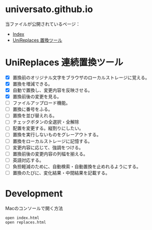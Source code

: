 # universato.github.io
当ファイルが公開されているページ：
- <a href="https://universato.github.io/"> Index </a>
- <a href="https://universato.github.io/replaces.html"> UniReplaces 置換ツール </a>

# UniReplaces 連続置換ツール

- [x] 置換前のオリジナル文字をブラウザのローカルストレージに覚える。
- [x] 置換を増減できる。
- [x] 自動で置換し、変更内容を反映させる。
- [x] 置換前後の変更を見る。
- [ ] ファイルアップロード機能。
- [ ] 置換に番号をふる。
- [ ] 置換を並び替えれる。
- [ ] チェックボタンの全選択・全解除
- [ ] 配置を変更する。縦割りにしたい。
- [ ] 置換を実行しないものをグレーアウトする。
- [ ] 置換をローカルストレージに記憶する。
- [ ] 変更内容に応じて、強調をつける。
- [ ] 置換前後の変更内容の列幅を揃える。
- [ ] 英語対応する。
- [ ] 負担軽減のために、自動検索・自動置換を止めれるようにする。
- [ ] 置換のたびに、変化結果・中間結果を記載する。

# Development

Macのコンソールで開く方法
```
open index.html
open replaces.html
```
